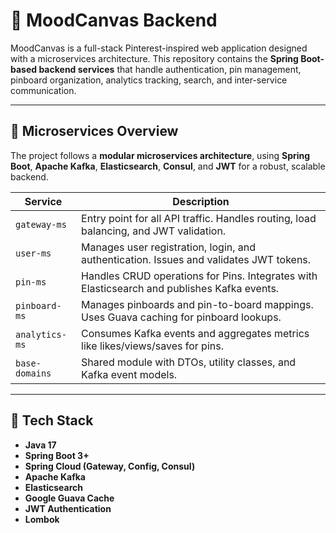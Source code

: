 # 🎨 MoodCanvas Backend

MoodCanvas is a full-stack Pinterest-inspired web application designed with a microservices architecture. This repository contains the **Spring Boot-based backend services** that handle authentication, pin management, pinboard organization, analytics tracking, search, and inter-service communication.

---

## 🧱 Microservices Overview

The project follows a **modular microservices architecture**, using **Spring Boot**, **Apache Kafka**, **Elasticsearch**, **Consul**, and **JWT** for a robust, scalable backend.

| Service        | Description                                                                 |
|----------------|-----------------------------------------------------------------------------|
| `gateway-ms`   | Entry point for all API traffic. Handles routing, load balancing, and JWT validation. |
| `user-ms`      | Manages user registration, login, and authentication. Issues and validates JWT tokens. |
| `pin-ms`       | Handles CRUD operations for Pins. Integrates with Elasticsearch and publishes Kafka events. |
| `pinboard-ms`  | Manages pinboards and pin-to-board mappings. Uses Guava caching for pinboard lookups. |
| `analytics-ms` | Consumes Kafka events and aggregates metrics like likes/views/saves for pins. |
| `base-domains` | Shared module with DTOs, utility classes, and Kafka event models.   |

---

## 🔧 Tech Stack

- **Java 17**
- **Spring Boot 3+**
- **Spring Cloud (Gateway, Config, Consul)**
- **Apache Kafka**
- **Elasticsearch**
- **Google Guava Cache**
- **JWT Authentication**
- **Lombok**
